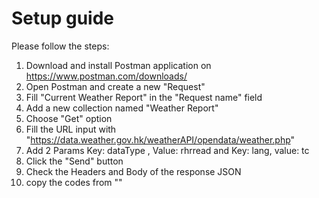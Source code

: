 # Setup guide
Please follow the steps: 
1. Download and install Postman application on https://www.postman.com/downloads/
2. Open Postman and create a new "Request"
3. Fill "Current Weather Report" in the "Request name" field 
4. Add a new collection named "Weather Report"
5. Choose "Get" option
6. Fill the URL input with "https://data.weather.gov.hk/weatherAPI/opendata/weather.php"
7. Add 2 Params Key: dataType , Value: rhrread and Key: lang, value: tc
8. Click the "Send" button
9. Check the Headers and Body of the response JSON
10. copy the codes from ""
